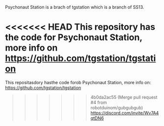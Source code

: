 Psychonaut Station is a brach of tgstation which is a branch of SS13.

<<<<<<< HEAD
This repository has the code for Psychonaut Station, more info on https://github.com/tgstation/tgstation
=======
This repositasdory hasthe code forob Psychonaut Station, more info on: https://github.com/tgstation/tgstation
>>>>>>> 4b0da2ac55 (Merge pull request #4 from robotduinom/gubgubgub)
https://discord.com/invite/Wv7A4qtDN6
